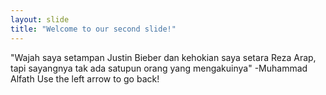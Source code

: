 ```yaml
---
layout: slide
title: "Welcome to our second slide!"
---
```

"Wajah saya setampan Justin Bieber dan kehokian saya setara Reza Arap, tapi sayangnya tak ada satupun orang yang mengakuinya" -Muhammad Alfath
Use the left arrow to go back!
